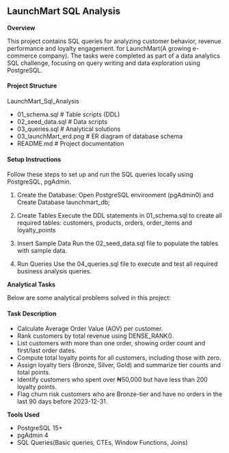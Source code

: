 ## LaunchMart SQL Analysis

**Overview**

This project contains SQL queries for analyzing customer behavior, revenue performance and loyalty engagement. for LaunchMart(A growing e-commerce company).
The tasks were completed as part of a data analytics SQL challenge, focusing on query writing and data exploration using PostgreSQL.

#### Project Structure
LaunchMart_Sql_Analysis
- 01_schema.sql          # Table scripts (DDL)
- 02_seed_data.sql       # Data scripts
- 03_queries.sql         # Analytical solutions
- 03_launchMart_erd.png  # ER diagram of database schema
- README.md              # Project documentation

#### Setup Instructions

Follow these steps to set up and run the SQL queries locally using PostgreSQL, pgAdmin.

1. Create the Database: Open PostgreSQL environment (pgAdmin0) and Create Database launchmart_db;

2. Create Tables
Execute the DDL statements in 01_schema.sql to create all required tables: customers, products, orders, order_items and loyalty_points

3. Insert Sample Data
Run the 02_seed_data.sql file to populate the tables with sample data.

4. Run Queries
Use the 04_queries.sql file to execute and test all required business analysis queries.

**Analytical Tasks**

Below are some analytical problems solved in this project:

####	Task Description
-	Calculate Average Order Value (AOV) per customer.
-	Rank customers by total revenue using DENSE_RANK().
-	List customers with more than one order, showing order count and first/last order dates.
-	Compute total loyalty points for all customers, including those with zero.
-	Assign loyalty tiers (Bronze, Silver, Gold) and summarize tier counts and total points.
-	Identify customers who spent over ₦50,000 but have less than 200 loyalty points.
-	Flag churn risk customers who are Bronze-tier and have no orders in the last 90 days before 2023-12-31.

**Tools Used**
- PostgreSQL 15+
- pgAdmin 4
- SQL Queries(Basic queries, CTEs, Window Functions, Joins)

